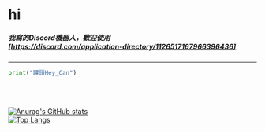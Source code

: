 # hi

##### 我寫的Discord機器人，歡迎使用</br>[https://discord.com/application-directory/1126517167966396436]</br>

---

```py
print("罐頭Hey_Can")
```
</br></br>

[![Anurag's GitHub stats](https://github-readme-stats.vercel.app/api?username=Heycan59&theme=dark)](https://github.com/Heycan59)<br>
[![Top Langs](https://github-readme-stats.vercel.app/api/top-langs/?username=Heycan59&layout=compact)](https://github.com/Heycan59)<br><br>

